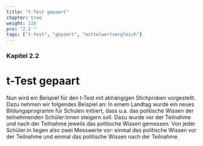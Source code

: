```yaml
---
title: "t-Test gepaart"
chapter: true
weight: 220
pre: "2.2 "
tags: ["t-test", "gepaart", "mittelwertvergleich"]
---
```


### Kapitel 2.2

# t-Test gepaart

Nun wird ein Beispiel für den t-Test mit abhängigen Stichproben vorgestellt. Dazu nehmen wir folgendes Beispiel an: In einem Landtag wurde ein neues Bildungsprogramm für Schulen initiiert, dass u.a. das politische Wissen der teilnehmenden Schüler:innen steigern soll. Dazu wurde vor der Teilnahme und nach der Teilnahme jeweils das politische Wissen gemessen. Von jeder Schüler:in liegen also zwei Messwerte vor: einmal das politische Wissen vor der Teilnahme und einmal das politische Wissen nach der Teilnahme.

